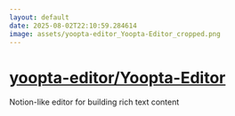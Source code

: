 ```yaml
---
layout: default
date: 2025-08-02T22:10:59.284614
image: assets/yoopta-editor_Yoopta-Editor_cropped.png
---
```


# [yoopta-editor/Yoopta-Editor](https://github.com/yoopta-editor/Yoopta-Editor)

Notion-like editor for building rich text content
